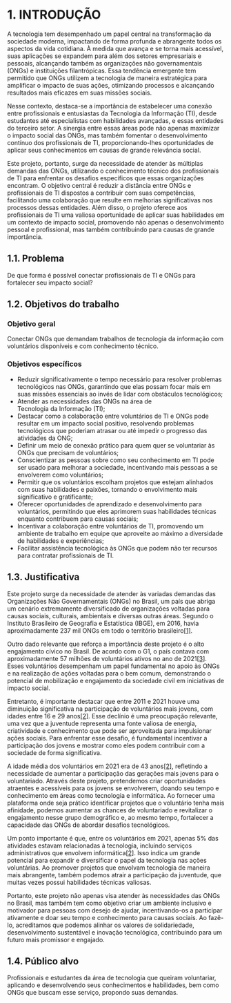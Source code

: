 # 1. INTRODUÇÃO

A tecnologia tem desempenhado um papel central na transformação da sociedade moderna, impactando de forma profunda e abrangente todos os aspectos da vida cotidiana. À medida que avança e se torna mais acessível, suas aplicações se expandem para além dos setores empresariais e pessoais, alcançando também as organizações não governamentais (ONGs) e instituições filantrópicas. Essa tendência emergente tem permitido que ONGs utilizem a tecnologia de maneira estratégica para amplificar o impacto de suas ações, otimizando processos e alcançando resultados mais eficazes em suas missões sociais.

Nesse contexto, destaca-se a importância de estabelecer uma conexão entre profissionais e entusiastas da Tecnologia da Informação (TI), desde estudantes até especialistas com habilidades avançadas, e essas entidades do terceiro setor. A sinergia entre essas áreas pode não apenas maximizar o impacto social das ONGs, mas também fomentar o desenvolvimento contínuo dos profissionais de TI, proporcionando-lhes oportunidades de aplicar seus conhecimentos em causas de grande relevância social.

Este projeto, portanto, surge da necessidade de atender às múltiplas demandas das ONGs, utilizando o conhecimento técnico dos profissionais de TI para enfrentar os desafios específicos que essas organizações encontram. O objetivo central é reduzir a distância entre ONGs e profissionais de TI dispostos a contribuir com suas competências, facilitando uma colaboração que resulte em melhorias significativas nos processos dessas entidades. Além disso, o projeto oferece aos profissionais de TI uma valiosa oportunidade de aplicar suas habilidades em um contexto de impacto social, promovendo não apenas o desenvolvimento pessoal e profissional, mas também contribuindo para causas de grande importância.

## 1.1. Problema

De que forma é possível conectar profissionais de TI e ONGs para fortalecer seu impacto social?

## 1.2. Objetivos do trabalho

### Objetivo geral

Conectar ONGs que demandam trabalhos de tecnologia da informação com voluntários disponíveis e com conhecimento técnico.

### Objetivos específicos

- Reduzir significativamente o tempo necessário para resolver problemas tecnológicos nas ONGs, garantindo que elas possam focar mais em suas missões essenciais ao invés de lidar com obstáculos tecnológicos;
- Atender as necessidades das ONGs na área de Tecnologia da Informação (TI);
- Destacar como a colaboração entre voluntários de TI e ONGs pode resultar em um impacto social positivo, resolvendo problemas tecnológicos que poderiam atrasar ou até impedir o progresso das atividades da ONG;
- Definir um meio de conexão prático para quem quer se voluntariar às ONGs que precisam de voluntários;
- Conscientizar as pessoas sobre como seu conhecimento em TI pode ser usado para melhorar a sociedade, incentivando mais pessoas a se envolverem como voluntários;
- Permitir que os voluntários escolham projetos que estejam alinhados com suas habilidades e paixões, tornando o envolvimento mais significativo e gratificante;
- Oferecer oportunidades de aprendizado e desenvolvimento para voluntários, permitindo que eles aprimorem suas habilidades técnicas enquanto contribuem para causas sociais;
- Incentivar a colaboração entre voluntários de TI, promovendo um ambiente de trabalho em equipe que aproveite ao máximo a diversidade de habilidades e experiências;
- Facilitar assistência tecnológica às ONGs que podem não ter recursos para contratar profissionais de TI.

## 1.3. Justificativa

Este projeto surge da necessidade de atender às variadas demandas das Organizações Não Governamentais (ONGs) no Brasil, um país que abriga um cenário extremamente diversificado de organizações voltadas para causas sociais, culturais, ambientais e diversas outras áreas. Segundo o Instituto Brasileiro de Geografia e Estatística (IBGE), em 2016, havia aproximadamente 237 mil ONGs em todo o território brasileiro[[1]](../docs/referencias.md).

Outro dado relevante que reforça a importância deste projeto é o alto engajamento cívico no Brasil. De acordo com o G1, o país contava com aproximadamente 57 milhões de voluntários ativos no ano de 2021[[3]](../docs/referencias.md). Esses voluntários desempenham um papel fundamental no apoio às ONGs e na realização de ações voltadas para o bem comum, demonstrando o potencial de mobilização e engajamento da sociedade civil em iniciativas de impacto social.

Entretanto, é importante destacar que entre 2011 e 2021 houve uma diminuição significativa na participação de voluntários mais jovens, com idades entre 16 e 29 anos[[2]](../docs/referencias.md). Esse declínio é uma preocupação relevante, uma vez que a juventude representa uma fonte valiosa de energia, criatividade e conhecimento que pode ser aproveitada para impulsionar ações sociais. Para enfrentar esse desafio, é fundamental incentivar a participação dos jovens e mostrar como eles podem contribuir com a sociedade de forma significativa.

A idade média dos voluntários em 2021 era de 43 anos[[2]](../docs/referencias.md), refletindo a necessidade de aumentar a participação das gerações mais jovens para o voluntariado. Através deste projeto, pretendemos criar oportunidades atraentes e acessíveis para os jovens se envolverem, doando seu tempo e conhecimento em áreas como tecnologia e informática. Ao fornecer uma plataforma onde seja prático identificar projetos que o voluntário tenha mais afinidade, podemos aumentar as chances de voluntariado e revitalizar o engajamento nesse grupo demográfico e, ao mesmo tempo, fortalecer a capacidade das ONGs de abordar desafios tecnológicos.

Um ponto importante é que, entre os voluntários em 2021, apenas 5% das atividades estavam relacionadas à tecnologia, incluindo serviços administrativos que envolvem informática[[2]](../docs/referencias.md). Isso indica um grande potencial para expandir e diversificar o papel da tecnologia nas ações voluntárias. Ao promover projetos que envolvam tecnologia de maneira mais abrangente, também podemos atrair a participação da juventude, que muitas vezes possui habilidades técnicas valiosas.

Portanto, este projeto não apenas visa atender às necessidades das ONGs no Brasil, mas também tem como objetivo criar um ambiente inclusivo e motivador para pessoas com desejo de ajudar, incentivando-os a participar ativamente e doar seu tempo e conhecimento para causas sociais. Ao fazê-lo, acreditamos que podemos alinhar os valores de solidariedade, desenvolvimento sustentável e inovação tecnológica, contribuindo para um futuro mais promissor e engajado.

## 1.4. Público alvo

Profissionais e estudantes da área de tecnologia que queiram voluntariar, aplicando e desenvolvendo seus conhecimentos e habilidades, bem como ONGs que buscam esse serviço, propondo suas demandas.
